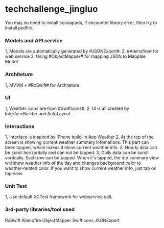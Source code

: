 # techchallenge_jingluo


You may no need to install cocoapods, if encounter library error, then try to install podfile.

### Models and API service ###
1, Models are automatically generated by #JSONExport#.
2, #Alamofire# for web service
3, Using #ObjectMapper# for mapping JSON to Mappble Model


### Architeture ###
1, MVVM + #RxSwift# for Architeture


### UI ###
1, Weather icons are from #SwiftIcons#.
2, UI is all created by InterfaceBuilder and AutoLayout.


### Interactions ###
1, Interface is inspired by iPhone build-in App Weather
2, At the top of the screen is showing current weather summary infomations. This part can been tapped, which makes it show current weather info.
2, Hourly data can be scroll horizontally and can not be tapped.
3, Daily data can be scroll vertically. Each row can be tapped. When it's tapped, the top summary view will show weather info of the day and changes background color to weather-related color. If you want to show current weather info, just tap on top view.


### Unit Test ###
1, Use default XCTest framework for webservice call.


### 3rd-party libraries/tool used ###
RxSwift
Alamofire
ObjectMapper
SwiftIcons
JSONExport
